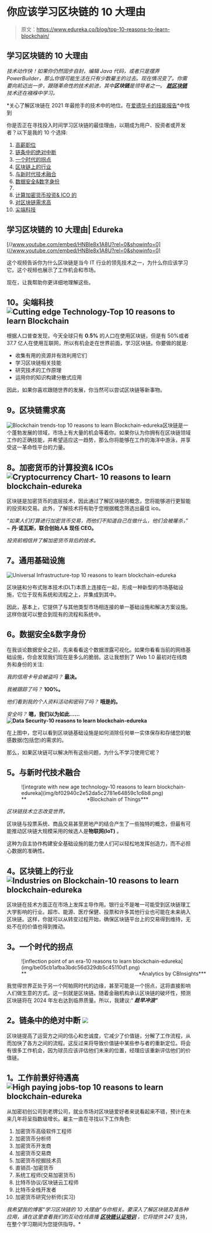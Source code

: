 # 你应该学习区块链的 10 大理由

> 原文：<https://www.edureka.co/blog/top-10-reasons-to-learn-blockchain/>

## **学习区块链的 10 大理由**

*技术动作快！如果你仍然固步自封，编辑 Java 代码，或者只是摆弄 PowerBuilder，那么你很可能生活在只有少数雇主的过去。现在情况变了。你需要向前迈出一步，跟随革命性的技术前进，其中**区块链**是领导者之一。 **[趁区块链](https://www.edureka.co/blockchain-training)** 技术还在襁褓中学习。*

*关心了解区块链在 2021 年最抢手的技术中的地位。在[爱德华卡的技能报告](https://bit.ly/2L9BYPq)*中找到

你是否正在寻找投入时间学习区块链的最佳理由，以期成为用户、投资者或开发者？以下是我的 10 个选择:

1.  [高薪职位](#High_pay)
2.  [链条中的绝对中断](#absolute_disruption)
3.  [一个时代的拐点](#Inflection)
4.  [区块链上的行业](#Industries)
5.  [与新时代技术融合](#Integration_newage)
6.  [数据安全&数字身份](#Data_security)
7.  [](#Universal_Infra)
8.  [计算加密货币投资& ICO 的](#Calc_ICO)
9.  [对区块链需求高](#High_demand)
10.  [尖端科技](#cutting_edge)

## 学习区块链的 10 大理由| Edureka



[//www.youtube.com/embed/HNBle8x1A8U?rel=0&showinfo=0](//www.youtube.com/embed/HNBle8x1A8U?rel=0&showinfo=0)

这个视频告诉你为什么区块链是当今 IT 行业的领先技术之一，为什么你应该学习它。这个视频也展示了工作机会和市场。

现在，让我帮助你更详细地理解这些。

## **10。尖端科技** ![Cutting edge Technology-Top 10 reasons to learn Blockchain](img/d3de8171a9edc7b7e220a940011830a7.png)

根据人口普查发现，今天全球只有 **0.5%** 的人口在使用区块链，但是有 50%或者 37.7 亿人在使用互联网，所以有机会走在世界前面，学习区块链。你要做的就是:

*   收集有用的资源并有效利用它们
*   学习区块链相关技能
*   研究技术的工作原理
*   运用你的知识构建分散式应用

因此，如果你喜欢跟随世界的发展，你当然可以尝试区块链等新事物。

## **9。区块链需求高**

![Blockchain trends-top 10 reasons to learn Blockchain-edureka](img/5a622de68365de66ffcb8f9b2374ec8f.png)区块链是一个蓬勃发展的领域，市场上有大量的机会等着你。如果你认为你拥有在区块链领域工作的正确技能，并希望适应这一趋势，那么你将能够在工作的海洋中游泳，并享受这一革命性平台的力量。

## **8。加密货币的计算投资& ICOs ![Cryptocurrency Chart- 10 reasons to learn blockchain-edureka](img/3c5f26dd45fd1f9015a73b4a065adea0.png)** 

区块链是加密货币的底层技术，因此通过了解区块链的概念，您将能够进行更智能的投资和交易。此外，了解技术将有助于您根据概念筛选出最佳 ico。

*“如果人们打算进行加密货币交易，而他们不知道自己在做什么，他们会被屠杀，”* ~ **丹·诺瓦斯，联合创始人&** **现任 CEO。**

*投资前相信并了解加密货币背后的技术。*

## **7。通用基础设施**

![Universal Infrastructure-top 10 reasons to learn blockchain-edureka](img/9733d14249701e55e4c080103ee2caee.png)

区块链和分布式账本技术(DLT)本质上连接在一起，形成一种新型的市场基础设施，它位于现有系统和流程之上，并集成到其中。

因此，基本上，它提供了与其他类型市场相连接的单一基础设施和解决方案设施。这样你就可以整合到现有的流程和系统中。

## **6。数据安全&数字身份**

在我谈论数据安全之前，先来看看这个数据泄露可视化。如果你看看当前的网络基础设施，你会发现我们现在是多么的脆弱。这让我想到了 Web 1.0 最初对在线商务和身份的关注:

*我的信用卡号会被盗吗？* **最决。**

*我被跟踪了吗？* **100%。**

*他们看到我的个人资料活动和密码了吗？* **哦是的。**

*安全吗？* **嗯，我们以为如此……![Data Security-10 reasons to learn blockchain-edureka](img/d38ca2325ed3d7900d846c09eb02a3c0.png)**

在上图中，您可以看到区块链基础设施是如何消除任何单一实体保存和存储您的敏感数据(包括您)的需求的。

那么，如果区块链可以解决所有这些问题，为什么不学习使用它呢？

## **5。与新时代技术融合**

<figure id="attachment_57779" aria-describedby="caption-attachment-57779" style="width: 451px" class="wp-caption aligncenter">![integrate with new age technology-10 reasons to learn blockchain-edureka](img/bf02940c2e52da5c2781e64859c1c6b8.png)

<figcaption id="caption-attachment-57779" class="wp-caption-text">**                                          *Blockchain of Things***</figcaption>

</figure>

*区块链技术立志改变世界。*

区块链与投票系统、商品交易甚至房地产的结合产生了一些独特的概念，但最有可能推动区块链大规模采用的候选人是**物联网(IoT)** 。

这种为自主协作构建安全基础设施的能力使人们可以轻松地发挥创造力，而不必担心数据的准确性。

## **4。区块链上的行业** ![Industries on Blockchain-10 reasons to learn blockchain-edureka](img/315602c7d8e87c263cd5e17d6fdc18ef.png)

区块链在技术方面正在市场上发挥主导作用。银行业不是唯一可能受到区块链理工大学影响的行业。超市、能源、医疗保健、投票和许多其他行业也可能在未来纳入区块链。这样，你就可以从转变过程开始，确保区块链平台上的交易得到维持，无处不在的价值也得到推动。

## **3。一个时代的拐点**

<figure id="attachment_57782" aria-describedby="caption-attachment-57782" style="width: 729px" class="wp-caption aligncenter">![inflection point of an era-10 reasons to learn blockchain-edureka](img/be05cb1afba3bdc56d329db5c45110d1.png)

<figcaption id="caption-attachment-57782" class="wp-caption-text">**                                                                              *Analytics by CBInsights***</figcaption>

</figure>

我觉得世界正处于另一个阿帕网时代的边缘，甚至可能是一个拐点，这将直接影响人们做生意的方式。这一刻就是区块链。随着金融机构承认区块链的破坏性，预测区块链将在 2024 年左右达到临界质量。所以，我建议:“ ***趁早冲浪”***

## **2。链条中的绝对中断** ![](img/7a200a4063cd27fbdb694a0f40c139c8.png)

区块链提高了运营方之间的信心和忠诚度，它减少了价值链，分解了工作流程，从而加快了各方之间的流程。这反过来将导致价值链中某些参与者的重新定位。将会有很多工作机会，因为球员应该评估他们未来的位置，经理应该重新评估他们的价值链。

## **1。工作前景好待遇高** ![High paying jobs-top 10 reasons to learn blockchain-edureka](img/f91f39b6d4b4b4273d2f9c2fbd7e612a.png)

从加密初创公司到老牌公司，就业市场对区块链爱好者来说看起来不错，预计在未来几年将呈指数级增长。雇主一直在寻找以下工作角色:

1.  加密货币高级软件工程师
2.  加密货币分析师
3.  加密货币开发商
4.  加密货币交易商
5.  加密货币挖掘技术员
6.  直销员-加密货币
7.  系统工程师(交易加密货币)
8.  比特币协议/区块链云工程师
9.  比特币全栈开发者
10.  加密货币研究分析师(实习)

*我希望我的博客“学习区块链的 10 大理由”与你相关。要深入了解区块链及其各种应用，请在这里查看我们的互动在线直播 [**区块链认证培训**](https://www.edureka.co/blockchain-training) ，它将提供 24*7 支持，在整个学习期间为您提供指导。*